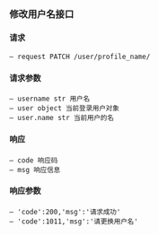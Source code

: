 ### 修改用户名接口
#### 请求
    — request PATCH /user/profile_name/
#### 请求参数
    — username str 用户名
    — user object 当前登录用户对象
    — user.name str 当前用户的名
#### 响应
    — code 响应码
    — msg 响应信息
#### 响应参数
    — 'code':200,'msg':'请求成功'
    — 'code':1011,'msg':'请更换用户名'





